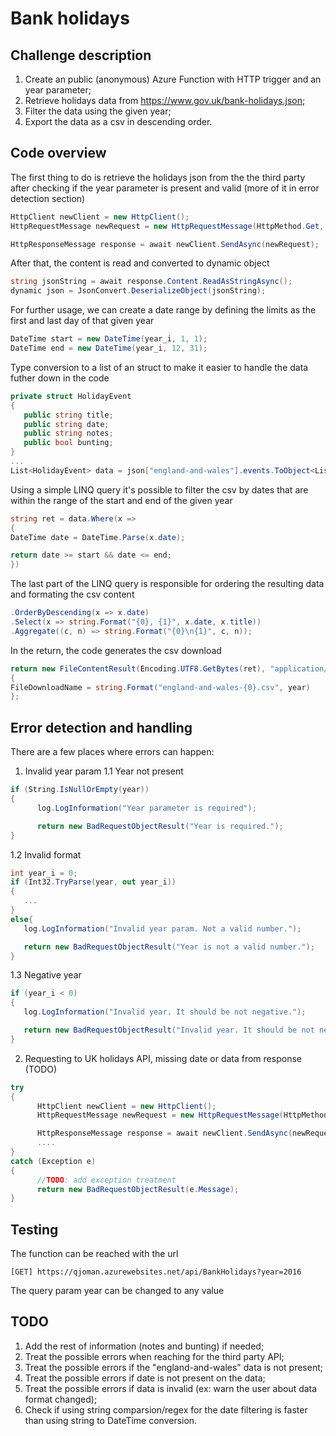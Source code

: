 # Bank holidays
## Challenge description
1. Create an public (anonymous) Azure Function with HTTP trigger and an year parameter;
2. Retrieve holidays data from https://www.gov.uk/bank-holidays.json;
3. Filter the data using the given year;
4. Export the data as a csv in descending order.
## Code overview
The first thing to do is retrieve the holidays json from the the third party after checking if the year parameter is present and valid (more of it in error detection section)
```csharp
HttpClient newClient = new HttpClient();
HttpRequestMessage newRequest = new HttpRequestMessage(HttpMethod.Get, "https://www.gov.uk/bank-holidays.json");

HttpResponseMessage response = await newClient.SendAsync(newRequest);
```
After that, the content is read and converted to dynamic object
```csharp
string jsonString = await response.Content.ReadAsStringAsync();
dynamic json = JsonConvert.DeserializeObject(jsonString);
```
For further usage, we can create a date range by defining the limits as the first and last day of that given year
```csharp
DateTime start = new DateTime(year_i, 1, 1);
DateTime end = new DateTime(year_i, 12, 31);
```
Type conversion to a list of an struct to make it easier to handle the data futher down in the code
```csharp
private struct HolidayEvent
{
   public string title;
   public string date;
   public string notes;
   public bool bunting;
}
...
List<HolidayEvent> data = json["england-and-wales"].events.ToObject<List<HolidayEvent>>();
```
Using a simple LINQ query it's possible to filter the csv by dates that are within the range of the start and end of the given year
```csharp
string ret = data.Where(x =>
{
DateTime date = DateTime.Parse(x.date);

return date >= start && date <= end;
})
```
The last part of the LINQ query is responsible for ordering the resulting data and formating the csv content
```csharp
.OrderByDescending(x => x.date)
.Select(x => string.Format("{0}, {1}", x.date, x.title))
.Aggregate((c, n) => string.Format("{0}\n{1}", c, n));
```
In the return, the code generates the csv download
```csharp
return new FileContentResult(Encoding.UTF8.GetBytes(ret), "application/octet-stream")
{
FileDownloadName = string.Format("england-and-wales-{0}.csv", year)
};
```
## Error detection and handling
There are a few places where errors can happen:
1. Invalid year param
   1.1 Year not present
```csharp
if (String.IsNullOrEmpty(year))
{
      log.LogInformation("Year parameter is required");

      return new BadRequestObjectResult("Year is required.");
}
```
   1.2 Invalid format
```csharp
int year_i = 0;
if (Int32.TryParse(year, out year_i))
{
   ...
}
else{
   log.LogInformation("Invalid year param. Not a valid number.");

   return new BadRequestObjectResult("Year is not a valid number.");
}
```
   1.3 Negative year
```csharp
if (year_i < 0)
{
   log.LogInformation("Invalid year. It should be not negative.");

   return new BadRequestObjectResult("Invalid year. It should be not negative.");
}
```
2. Requesting to UK holidays API, missing date or data from response (TODO)
```csharp
try
{
      HttpClient newClient = new HttpClient();
      HttpRequestMessage newRequest = new HttpRequestMessage(HttpMethod.Get, "https://www.gov.uk/bank-holidays.json");

      HttpResponseMessage response = await newClient.SendAsync(newRequest);
      ....
}
catch (Exception e)
{
      //TODO: add exception treatment
      return new BadRequestObjectResult(e.Message);
}
```
## Testing
The function can be reached with the url 
```
[GET] https://qjoman.azurewebsites.net/api/BankHolidays?year=2016
```
The query param year can be changed to any value
## TODO
1. Add the rest of information (notes and bunting) if needed;
2. Treat the possible errors when reaching for the third party API;
3. Treat the possible errors if the "england-and-wales" data is not present;
4. Treat the possible errors if date is not present on the data;
5. Treat the possible errors if data is invalid (ex: warn the user about data format changed);
6. Check if using string comparsion/regex for the date filtering is faster than using string to DateTime conversion.
